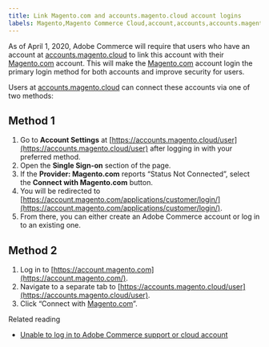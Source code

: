 ```yaml
---
title: Link Magento.com and accounts.magento.cloud account logins
labels: Magento,Magento Commerce Cloud,account,accounts,accounts.magento.cloud,linking,login,logins,security,Adobe Commerce
---
```


As of April 1, 2020, Adobe Commerce will require that users who have an account at [accounts.magento.cloud](https://accounts.magento.cloud/) to link this account with their [Magento.com](https://account.magento.com/customer/account/login/) account. This will make the [Magento.com](https://account.magento.com/customer/account/login/) account login the primary login method for both accounts and improve security for users.

Users at [accounts.magento.cloud](https://accounts.magento.cloud/) can connect these accounts via one of two methods:

## Method 1

1. Go to **Account Settings** at [https://accounts.magento.cloud/user](https://accounts.magento.cloud/user) after logging in with your preferred method.
1. Open the **Single Sign-on** section of the page.
1. If the **Provider: Magento.com** reports “Status Not Connected”, select the **Connect with Magento.com** button.
1. You will be redirected to [https://account.magento.com/applications/customer/login/](https://account.magento.com/applications/customer/login/).
1. From there, you can either create an Adobe Commerce account or log in to an existing one.

## Method 2

1. Log in to [https://account.magento.com](https://account.magento.com/).
1. Navigate to a separate tab to [https://accounts.magento.cloud/user](https://accounts.magento.cloud/user).
1. Click “Connect with [Magento.com](https://account.magento.com/customer/account/login/)”.

Related reading

* [Unable to log in to Adobe Commerce support or cloud account](https://support.magento.com/hc/en-us/articles/8472095067021)
